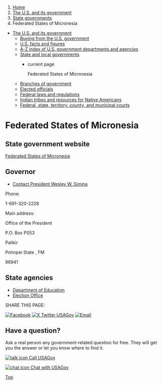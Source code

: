 1. [Home](/)
2. [The U.S. and its government](/about-the-us)
3. [State governments](/state-governments)
4. Federated States of Micronesia

* [The U.S. and its government](/about-the-us)
  + [Buying from the U.S. government](/buy-from-government)
  + [U.S. facts and figures](/facts-figures)
  + [A-Z index of U.S. government departments and agencies](/agency-index)
  + [State and local governments](/state-local-governments)
    - current page

      Federated States of Micronesia
  + [Branches of government](/branches-of-government)
  + [Elected officials](/elected-officials)
  + [Federal laws and regulations](/laws-and-regulations)
  + [Indian tribes and resources for Native Americans](/tribes)
  + [Federal, state, territory, county, and municipal courts](/courts)

Federated States of Micronesia
==============================

State government website
------------------------

[Federated States of Micronesia](https://gov.fm)

Governor
--------

* [Contact President Wesley W. Simina](https://www.fsmgov.org/ngovt.html)

Phone:

1-691-320-2228

Main address:

Office of the President
  

P.O. Box PS53
  

Palikir
  

Pohnpei State
,
FM

96941

State agencies
--------------

* [Department of Education](https://www.national.doe.fm/)
* [Election Office](https://www.fsmned.fm/)

SHARE THIS PAGE:

[![Facebook](/themes/custom/usagov/images/social-media-icons/Facebook_Icon.svg)](https://www.facebook.com/sharer/sharer.php?u=https://www.usa.gov/states/federated-states-of-micronesia&v=3)
[![X Twitter USAGov](/themes/custom/usagov/images/social-media-icons/X_Twitter_Icon.svg?version=2)](https://twitter.com/intent/tweet?source=webclient&text=https://www.usa.gov/states/federated-states-of-micronesia)
[![Email](/themes/custom/usagov/images/social-media-icons/Email_Icon.svg?version=2)](mailto:?subject=https://www.usa.gov/states/federated-states-of-micronesia)

Have a question?
----------------

Ask a real person any government-related question for free. They will get you the answer or let you know where to find it.

[![talk icon](/themes/custom/usagov/images/ICONS_talk.png)
Call USAGov](/phone)

[![chat icon](/themes/custom/usagov/images/ICONS_chat.png)
Chat with USAGov](/chat)

[Top](#main-content)